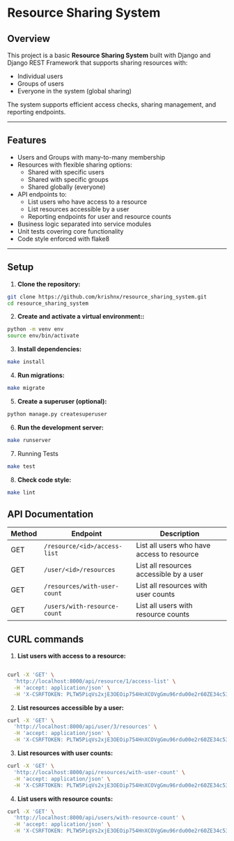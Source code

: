 # Resource Sharing System

## Overview

This project is a basic **Resource Sharing System** built with Django and Django REST Framework that supports sharing resources with:

- Individual users
- Groups of users
- Everyone in the system (global sharing)

The system supports efficient access checks, sharing management, and reporting endpoints.

---

## Features

- Users and Groups with many-to-many membership
- Resources with flexible sharing options:
  - Shared with specific users
  - Shared with specific groups
  - Shared globally (everyone)
- API endpoints to:
  - List users who have access to a resource
  - List resources accessible by a user
  - Reporting endpoints for user and resource counts
- Business logic separated into service modules
- Unit tests covering core functionality
- Code style enforced with flake8

---

## Setup

1. **Clone the repository:**

```bash
git clone https://github.com/krishnx/resource_sharing_system.git
cd resource_sharing_system
```

2. **Create and activate a virtual environment::**

```bash
python -m venv env
source env/bin/activate
```

3. **Install dependencies:**

```bash
make install
```

4. **Run migrations:**

```bash
make migrate
```

5. **Create a superuser (optional):**

```bash
python manage.py createsuperuser
```

6. **Run the development server:**

```bash
make runserver
```

7. Running Tests

```bash
make test
```

8. **Check code style:**

```bash
make lint
```

## API Documentation
| Method | Endpoint                     | Description                                |
| ------ | ---------------------------- | ------------------------------------------ |
| GET    | `/resource/<id>/access-list` | List all users who have access to resource |
| GET    | `/user/<id>/resources`       | List all resources accessible by a user    |
| GET    | `/resources/with-user-count` | List all resources with user counts        |
| GET    | `/users/with-resource-count` | List all users with resource counts        |


## CURL commands
1. **List users with access to a resource:**

```bash

curl -X 'GET' \
  'http://localhost:8000/api/resource/1/access-list' \
  -H 'accept: application/json' \
  -H 'X-CSRFTOKEN: PLTW5PiqVs2xjE3OEOip754HnXCOVgGmu96rdu00e2r60ZE34c53ulMW1YHyuGXv'
```


2. **List resources accessible by a user:**

```bash
curl -X 'GET' \
  'http://localhost:8000/api/user/3/resources' \
  -H 'accept: application/json' \
  -H 'X-CSRFTOKEN: PLTW5PiqVs2xjE3OEOip754HnXCOVgGmu96rdu00e2r60ZE34c53ulMW1YHyuGXv'
```

3. **List resources with user counts:**

```bash
curl -X 'GET' \
  'http://localhost:8000/api/resources/with-user-count' \
  -H 'accept: application/json' \
  -H 'X-CSRFTOKEN: PLTW5PiqVs2xjE3OEOip754HnXCOVgGmu96rdu00e2r60ZE34c53ulMW1YHyuGXv'
```

4. **List users with resource counts:**

```bash
curl -X 'GET' \
  'http://localhost:8000/api/users/with-resource-count' \
  -H 'accept: application/json' \
  -H 'X-CSRFTOKEN: PLTW5PiqVs2xjE3OEOip754HnXCOVgGmu96rdu00e2r60ZE34c53ulMW1YHyuGXv'
```